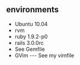 environments
--------------------

* Ubuntu 10.04
* rvm
* ruby 1.9.2-p0
* rails 3.0.0rc
* See Gemfile
* GVim --- See my vimfile
